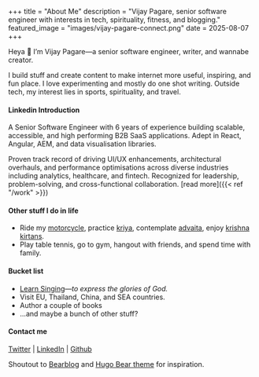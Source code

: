 +++
title = "About Me"
description = "Vijay Pagare, senior software engineer with interests in tech, spirituality, fitness, and blogging."
featured_image = "images/vijay-pagare-connect.png"
date = 2025-08-07
+++

Heya 👋 I’m Vijay Pagare—a senior software engineer, writer, and wannabe creator. 

I build stuff and create content to make internet more useful, inspiring, and fun place. I love experimenting and mostly do one shot writing. Outside tech, my interest lies in sports, spirituality, and travel.

#### Linkedin Introduction

A Senior Software Engineer with 6 years of experience building scalable, accessible, and high performing B2B SaaS applications. Adept in React, Angular, AEM, and data visualisation libraries.

Proven track record of driving UI/UX enhancements, architectural overhauls, and performance optimisations across diverse industries including analytics, healthcare, and fintech. Recognized for leadership, problem-solving, and cross-functional collaboration. [read more]({{< ref "/work" >}})

#### Other stuff I do in life

- Ride my [motorcycle](https://x.com/pagarevijayy/status/1785938768270119022), practice [kriya](https://x.com/pagarevijayy/status/1935714869820412004), contemplate [advaita](https://www.youtube.com/watch?v=eGKFTUuJppU&t=1s), enjoy [krishna kirtans](https://www.youtube.com/watch?v=vqDlVxkfvRg&t=0s).
- Play table tennis, go to gym, hangout with friends, and spend time with family.

#### Bucket list

- [Learn Singing](https://www.youtube.com/watch?v=vw7mFNsVeY8)—*to express the glories of God.*
- Visit EU, Thailand, China, and SEA countries.
- Author a couple of books
- ...and maybe a bunch of other stuff?

#### Contact me
[Twitter](https://x.com/pagarevijayy) | [LinkedIn](https://www.linkedin.com/in/pagarevijayy/) | [Github](https://github.com/pagarevijayy)


<p class="text-secondary" style="font-size:0.9rem;">
  Shoutout to <a style="color: unset;" href="https://bearblog.dev" target="_blank" rel="noopener">Bearblog</a> and <a style="color: unset;" href="https://themes.gohugo.io/themes/hugo-bearblog/" target="_blank" rel="noopener">Hugo Bear theme</a> for inspiration.
</p>